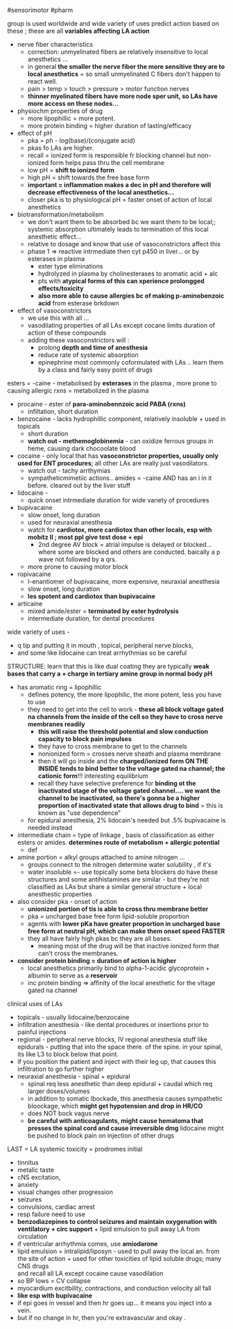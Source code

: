 #sensorimotor #pharm 

group is used worldwide and wide variety of uses 
predict action based on these ; these are all **variables affecting LA action**
- nerve fiber characteristics
	- correction: unmyelinated fibers ae relatively insensitive to local anesthetics ... 
	- in general **the smaller the nerve fiber the more sensitive they are to local anesthetics** = so small unmyelinated C fibers don't happen to react well. 
	- pain > temp > touch > pressure > motor function nerves
	- **thinner myelinated fibers have more node sper unit, so LAs have more access on these nodes...**
- physiochm properties of drug
	- more lipophillic = more potent. 
	- more protein binding = higher duration of lasting/efficacy 
- effect of pH 
	- pka = ph - log(base)/(conjugate acid)
	- pkas fo LAs are higher. 
	- recall = ionized form is responsible fr blocking channel but non-ionized form helps pass thru the cell membrane
	- low pH = **shift to ionized form**
	- high pH = shift towards the free base form 
	- **important = inflammation makes a dec in pH and therefore will decrease effectiveness of the local anesthetics...**
	- closer pka is to physiological pH = faster onset of action of local anesthetics 
- biotransformation/metabolism
	- we don't want them to be absorbed bc we want them to be local;; systemic absorption ultimately leads to termination of this local anesthetic effect... 
	- relative to dosage and know that use of vasoconstrictors affect this 
	- phase 1 => reactive intrmediate then cyt p450 in liver... or by esterases in plasma 
		- ester type eliminations 
		- hydrolyzed in plasma by cholinesterases to aromatic acid + alc
		- pts with **atypical forms of this can xperience prolongged effects/toxicity**
		- **also more able to cause allergies bc of making p-aminobenzoic acid** from esterase brkdown
- effect of vasoconstrictors 
	- we use this with all ... 
	- vasodilating properties of all LAs except cocane limits duration of action of these compounds
	- adding these vasoconstrictors will : 
		- prolong **depth and time of anesthesia**
		- reduce rate of systemic absorption 
		- epinephrine most commonly coformulated with LAs .. 
learn them by a class and fairly easy point of drugs

esters = -caine - metabolised by **esterases** in the plasma , more prone to causing allergic rxns  = metabolized in the plasma 
- procaine - ester of **para-aminobennzoic acid PABA (rxns)**
	- infiltation, short duration 
- benzocaine - lacks hydrophillic component, relatively insoluble + used in topicals 
	- short duration 
	- **watch out - methemoglobinemia** - can oxidize ferrous groups in heme, causing dark chocoolate blood 
- cocaine - only local that has **vasoconstrictor properties, usually only used for ENT procedures**; all other LAs are really just vasodilators. 
	- watch out - tachy arrthymias 
	- sympatheticmimetiic actions.. 
amides = -caine AND has an i in it before. cleared out by the liver stuff 
- lidocaine - 
	- quick onset intrmediate duration for wide variety of procedures 
- bupivacaine
	- slow onset, long duration 
	- used for neuraxial anesthesia
	- watch for **cardiotox, more cardiotox than other locals, esp with mobitz II ; most ppl give test dose + epi**
		- 2nd degree AV block = atrial impulse is delayed or blocked... where some are blocked and others are conducted. baically a p wave not followed by a qrs. 
	- more prone to causing motor block 
- ropivacaine
	- l-enantiomer of bupivacaine, more expensive, neuraxial anesthesia 
	- slow onset, long duration 
	- **les spotent and cardiotox than bupivacaine**
- articaine 
	- mixed amide/ester = **terminated by ester hydrolysis**
	- intermediate duration, for dental procedures 

wide variety of uses - 
- q tip and putting it in mouth , topical, peripheral nerve  blocks, 
- and some like lidocaine can treat arrhythmias so be careful 

STRUCTURE: learn that this is like dual coating 
they are typically **weak bases that carry a + charge in tertiary amine group in normal body pH**
- has aromatic ring = lipophillic 
	- defines potency, the more lipophilic, the more potent, less you have to use 
	- they need to get into the cell to work - **these all block voltage gated na channels from the inside of the cell so they have to cross nerve membranes readily**
		- **this will raise the threshold potential and slow conduction capacity to block pain impulses**
		- they have to cross membrane to get to the channels
		- nonionized form = crosses nerve sheath and plasma membrane
		- then it will go inside and the **charged/ionized form ON THE INSIDE tends to bind better to the voltage gated na channel; the cationic form**!!! interesting equilibrium 
		- recall they have selective preference for **binding ot the inactivated stage of the voltage gated channel.... we want the channel to be inactivated, so there's gonna be a higher proportion of inactivated state that allows drug to bind** = this is known as "use dependence"
	- for epidural anesthesia, 2% lidocain's needed but .5% bupivacaine is needed instead 
- intermediate chain = type of linkage , basis of classification as either esters or amides. **determines route of metabolism + allergic potential**
	- def
- amine portion = alkyl groups attached to amine nitrogen ...
	- groups connect to the nitrogen determine water solubility , if it's 
	- water insoluble =- use topically 
some beta blockers do have these structures and some antihistamines are similar - but they're not classified as LAs but share a similar general structure + local anesthestic properties 
- also consider pka - onset of action
	- **unionized portion of tis is able to cross thru membrane better**
	- pka = uncharged base free form lipid-soluble proportion 
	- agents with **lower pKa have greater proportion in uncharged base free form at neutral pH, which can make them onset speed FASTER**
	- they all have fairly high pkas bc they are all bases.
		- meaning most of the drug will be that inactive ionized form that can't cross the membranes. 
- **consider protein binding = duration of action is higher**
	- local anesthetics primarily bind to alpha-1-acidic glycoprotein + albumin to serve as a **reservoir**
	- inc protein binding => affinity of the local anesthetic for the vltage gated na channel 
	
clinical uses of LAs
- topicals - usually lidocaine/benzocaine 
- infiltration anesthesia - like dental procedures or insertions prior to painful injections 
- regional - peripheral nerve blocks, IV regional anesthesia 
stuff like epidurals - putting that into the space there. of the spine. in your spinal, its like L3 to block below that point. 
- if you position the patient and inject with their leg up, that causes this infiltration to go further higher 
- neuraxial anesthesia - spinal + epidural
	- spinal req less anesthetic than deep epidural + caudal which req larger doses/volumes
	- in addition to somatic lbockade, this anesthesia causes sympathetic bloockage, which **might get hypotension and drop in HR/CO**
	- does NOT bock vagus nerve
	- **be careful with anticoagulants, might cause hematoma that presses the spinal cord and cause irreversible dmg**
lidocaine might be pushed to block pain on injection of other drugs

LAST = LA systemic toxicity  = prodromes
initial
- tinnitus
- metalic taste 
- cNS excitation, 
- anxiety
- visual changes 
other progression 
- seizures
- convulsions, cardiac arrest
- resp failure 
need to use
- **benzodiazepines to control seizures and maintain oxygenation with ventilatory + circ support** + lipid emulsion to pull away LA from circulation 
- if ventricular arrhythmia comes, use **amiodarone**
- lipid emulsion = intralipid/liposyn - used to pull away the local an. from the site of action + used for other toxicities of lipid soluble drugs; many CNS drugs  
and recall all LA except cocaine cause vasodilation 
- so BP lows = CV collapse 
- myocardium excitbility, contractions, and conduction velocity all fall 
- **like esp with bupivacaine**
- if epi goes in vessel and then hr goes up... it means you inject into a vein. 
- but if no change in hr, then you're extravascular and okay . 


